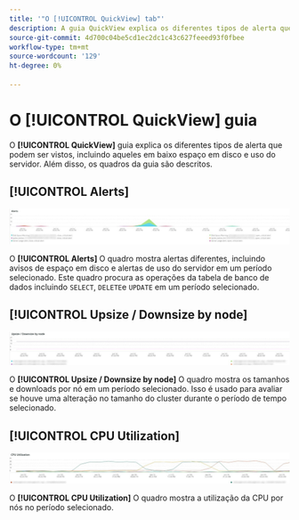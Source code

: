 ```yaml
---
title: '"O [!UICONTROL QuickView] tab"'
description: A guia QuickView explica os diferentes tipos de alerta que você pode ver, incluindo aqueles em baixo espaço em disco e uso do servidor.
source-git-commit: 4d700c04be5cd1ec2dc1c43c627feeed93f0fbee
workflow-type: tm+mt
source-wordcount: '129'
ht-degree: 0%

---
```



# O [!UICONTROL QuickView] guia

O **[!UICONTROL QuickView]** guia explica os diferentes tipos de alerta que podem ser vistos, incluindo aqueles em baixo espaço em disco e uso do servidor. Além disso, os quadros da guia são descritos.

## [!UICONTROL Alerts]

![Alertas](../../assets/tools/observation-for-adobe-commerce/quickview_alerts.jpg)

O **[!UICONTROL Alerts]** O quadro mostra alertas diferentes, incluindo avisos de espaço em disco e alertas de uso do servidor em um período selecionado. Este quadro procura as operações da tabela de banco de dados incluindo `SELECT`, `DELETE`e `UPDATE` em um período selecionado.

## [!UICONTROL Upsize / Downsize by node]

![Atualizar / Baixar por nó](../../assets/tools/observation-for-adobe-commerce/quickview_upsize_by_node.jpg)

O **[!UICONTROL Upsize / Downsize by node]** O quadro mostra os tamanhos e downloads por nó em um período selecionado. Isso é usado para avaliar se houve uma alteração no tamanho do cluster durante o período de tempo selecionado.

## [!UICONTROL CPU Utilization]

![Utilização da CPU](../../assets/tools/observation-for-adobe-commerce/quickview_cpu.jpg)

O **[!UICONTROL CPU Utilization]** O quadro mostra a utilização da CPU por nós no período selecionado.
